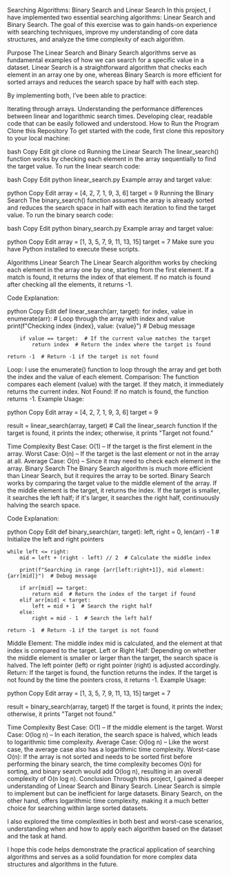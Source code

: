 Searching Algorithms: Binary Search and Linear Search
In this project, I have implemented two essential searching algorithms: Linear Search and Binary Search. The goal of this exercise was to gain hands-on experience with searching techniques, improve my understanding of core data structures, and analyze the time complexity of each algorithm.

Purpose
The Linear Search and Binary Search algorithms serve as fundamental examples of how we can search for a specific value in a dataset. Linear Search is a straightforward algorithm that checks each element in an array one by one, whereas Binary Search is more efficient for sorted arrays and reduces the search space by half with each step.

By implementing both, I’ve been able to practice:

Iterating through arrays.
Understanding the performance differences between linear and logarithmic search times.
Developing clear, readable code that can be easily followed and understood.
How to Run the Program
Clone this Repository
To get started with the code, first clone this repository to your local machine:

bash
Copy
Edit
git clone <repo-url>
cd <repo-directory>
Running the Linear Search
The linear_search() function works by checking each element in the array sequentially to find the target value. To run the linear search code:

bash
Copy
Edit
python linear_search.py
Example array and target value:

python
Copy
Edit
array = [4, 2, 7, 1, 9, 3, 6]
target = 9
Running the Binary Search
The binary_search() function assumes the array is already sorted and reduces the search space in half with each iteration to find the target value. To run the binary search code:

bash
Copy
Edit
python binary_search.py
Example array and target value:

python
Copy
Edit
array = [1, 3, 5, 7, 9, 11, 13, 15]
target = 7
Make sure you have Python installed to execute these scripts.

Algorithms
Linear Search
The Linear Search algorithm works by checking each element in the array one by one, starting from the first element. If a match is found, it returns the index of that element. If no match is found after checking all the elements, it returns -1.

Code Explanation:

python
Copy
Edit
def linear_search(arr, target):
    for index, value in enumerate(arr):  # Loop through the array with index and value
        print(f"Checking index {index}, value: {value}")  # Debug message
        
        if value == target:  # If the current value matches the target
            return index  # Return the index where the target is found

    return -1  # Return -1 if the target is not found
Loop: I use the enumerate() function to loop through the array and get both the index and the value of each element.
Comparison: The function compares each element (value) with the target. If they match, it immediately returns the current index.
Not Found: If no match is found, the function returns -1.
Example Usage:

python
Copy
Edit
array = [4, 2, 7, 1, 9, 3, 6]
target = 9

result = linear_search(array, target)  # Call the linear_search function
If the target is found, it prints the index; otherwise, it prints "Target not found."

Time Complexity
Best Case: O(1) – If the target is the first element in the array.
Worst Case: O(n) – If the target is the last element or not in the array at all.
Average Case: O(n) – Since it may need to check each element in the array.
Binary Search
The Binary Search algorithm is much more efficient than Linear Search, but it requires the array to be sorted. Binary Search works by comparing the target value to the middle element of the array. If the middle element is the target, it returns the index. If the target is smaller, it searches the left half; if it's larger, it searches the right half, continuously halving the search space.

Code Explanation:

python
Copy
Edit
def binary_search(arr, target):
    left, right = 0, len(arr) - 1  # Initialize the left and right pointers

    while left <= right:
        mid = left + (right - left) // 2  # Calculate the middle index

        print(f"Searching in range {arr[left:right+1]}, mid element: {arr[mid]}")  # Debug message

        if arr[mid] == target:
            return mid  # Return the index of the target if found
        elif arr[mid] < target:
            left = mid + 1  # Search the right half
        else:
            right = mid - 1  # Search the left half

    return -1  # Return -1 if the target is not found
Middle Element: The middle index mid is calculated, and the element at that index is compared to the target.
Left or Right Half: Depending on whether the middle element is smaller or larger than the target, the search space is halved. The left pointer (left) or right pointer (right) is adjusted accordingly.
Return: If the target is found, the function returns the index. If the target is not found by the time the pointers cross, it returns -1.
Example Usage:

python
Copy
Edit
array = [1, 3, 5, 7, 9, 11, 13, 15]
target = 7

result = binary_search(array, target)
If the target is found, it prints the index; otherwise, it prints "Target not found."

Time Complexity
Best Case: O(1) – If the middle element is the target.
Worst Case: O(log n) – In each iteration, the search space is halved, which leads to logarithmic time complexity.
Average Case: O(log n) – Like the worst case, the average case also has a logarithmic time complexity.
Worst-case O(n): If the array is not sorted and needs to be sorted first before performing the binary search, the time complexity becomes O(n) for sorting, and binary search would add O(log n), resulting in an overall complexity of O(n log n).
Conclusion
Through this project, I gained a deeper understanding of Linear Search and Binary Search. Linear Search is simple to implement but can be inefficient for large datasets. Binary Search, on the other hand, offers logarithmic time complexity, making it a much better choice for searching within large sorted datasets.

I also explored the time complexities in both best and worst-case scenarios, understanding when and how to apply each algorithm based on the dataset and the task at hand.

I hope this code helps demonstrate the practical application of searching algorithms and serves as a solid foundation for more complex data structures and algorithms in the future.

